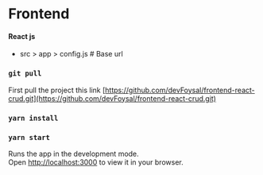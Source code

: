 # Frontend

#### React js

* src > app > config.js # Base url

### `git pull`

First pull the project this link [https://github.com/devFoysal/frontend-react-crud.git](https://github.com/devFoysal/frontend-react-crud.git)

### `yarn install`

### `yarn start`

Runs the app in the development mode.\
Open [http://localhost:3000](http://localhost:3000) to view it in your browser.
